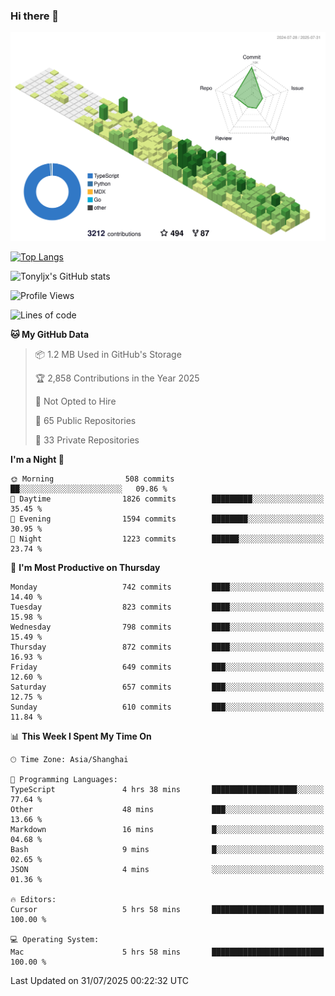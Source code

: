 ### Hi there 👋

![](./profile-3d-contrib/profile-green-animate.svg)

 

[![Top Langs](https://github-readme-stats.vercel.app/api/top-langs/?username=tonyljx)](https://github.com/anuraghazra/github-readme-stats)

![Tonyljx's GitHub stats](https://github-readme-stats.vercel.app/api?username=tonyljx&theme=default&show_icons=true)

 

<!--START_SECTION:waka-->
![Profile Views](http://img.shields.io/badge/Profile%20Views-3-blue)

![Lines of code](https://img.shields.io/badge/From%20Hello%20World%20I%27ve%20Written-2.1%20million%20lines%20of%20code-blue)

**🐱 My GitHub Data** 

> 📦 1.2 MB Used in GitHub's Storage 
 > 
> 🏆 2,858 Contributions in the Year 2025
 > 
> 🚫 Not Opted to Hire
 > 
> 📜 65 Public Repositories 
 > 
> 🔑 33 Private Repositories 
 > 
**I'm a Night 🦉** 

```text
🌞 Morning                508 commits         ██░░░░░░░░░░░░░░░░░░░░░░░   09.86 % 
🌆 Daytime                1826 commits        █████████░░░░░░░░░░░░░░░░   35.45 % 
🌃 Evening                1594 commits        ████████░░░░░░░░░░░░░░░░░   30.95 % 
🌙 Night                  1223 commits        ██████░░░░░░░░░░░░░░░░░░░   23.74 % 
```
📅 **I'm Most Productive on Thursday** 

```text
Monday                   742 commits         ████░░░░░░░░░░░░░░░░░░░░░   14.40 % 
Tuesday                  823 commits         ████░░░░░░░░░░░░░░░░░░░░░   15.98 % 
Wednesday                798 commits         ████░░░░░░░░░░░░░░░░░░░░░   15.49 % 
Thursday                 872 commits         ████░░░░░░░░░░░░░░░░░░░░░   16.93 % 
Friday                   649 commits         ███░░░░░░░░░░░░░░░░░░░░░░   12.60 % 
Saturday                 657 commits         ███░░░░░░░░░░░░░░░░░░░░░░   12.75 % 
Sunday                   610 commits         ███░░░░░░░░░░░░░░░░░░░░░░   11.84 % 
```


📊 **This Week I Spent My Time On** 

```text
🕑︎ Time Zone: Asia/Shanghai

💬 Programming Languages: 
TypeScript               4 hrs 38 mins       ███████████████████░░░░░░   77.64 % 
Other                    48 mins             ███░░░░░░░░░░░░░░░░░░░░░░   13.66 % 
Markdown                 16 mins             █░░░░░░░░░░░░░░░░░░░░░░░░   04.68 % 
Bash                     9 mins              █░░░░░░░░░░░░░░░░░░░░░░░░   02.65 % 
JSON                     4 mins              ░░░░░░░░░░░░░░░░░░░░░░░░░   01.36 % 

🔥 Editors: 
Cursor                   5 hrs 58 mins       █████████████████████████   100.00 % 

💻 Operating System: 
Mac                      5 hrs 58 mins       █████████████████████████   100.00 % 
```


 Last Updated on 31/07/2025 00:22:32 UTC
<!--END_SECTION:waka-->
